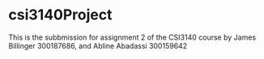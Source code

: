 # csi3140Project



This is the subbmission for assignment 2 of the CSI3140 course by James Billinger 300187686, and Abline Abadassi 300159642